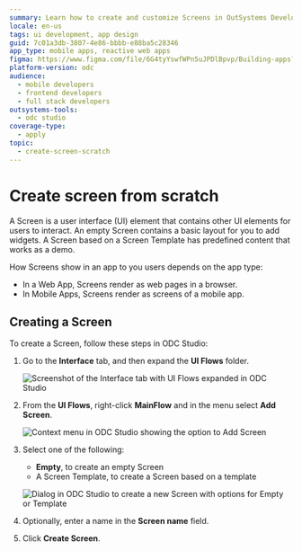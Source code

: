 ```yaml
---
summary: Learn how to create and customize Screens in OutSystems Developer Cloud (ODC) for both web and mobile applications.
locale: en-us
tags: ui development, app design
guid: 7c01a3db-3807-4e86-bbbb-e88ba5c28346
app_type: mobile apps, reactive web apps
figma: https://www.figma.com/file/6G4tyYswfWPn5uJPDlBpvp/Building-apps?type=design&node-id=3101%3A10561&t=ZwHw8hXeFhwYsO5V-1
platform-version: odc
audience:
  - mobile developers
  - frontend developers
  - full stack developers
outsystems-tools:
  - odc studio
coverage-type:
  - apply
topic:
  - create-screen-scratch
---
```


# Create screen from scratch

A Screen is a user interface (UI) element that contains other UI elements for users to interact. An empty Screen contains a basic layout for you to add widgets. A Screen based on a Screen Template has predefined content that works as a demo.

How Screens show in an app to you users depends on the app type:

* In a Web App, Screens render as web pages in a browser.
* In Mobile Apps, Screens render as screens of a mobile app.

## Creating a Screen

To create a Screen, follow these steps in ODC Studio:

1. Go to the **Interface** tab, and then expand the **UI Flows** folder.

    ![Screenshot of the Interface tab with UI Flows expanded in ODC Studio](images/interface-tab-ui-flows-odcs.png "Interface Tab and UI Flows in ODC Studio")

1. From the **UI Flows**, right-click **MainFlow** and in the menu select **Add Screen**.

    ![Context menu in ODC Studio showing the option to Add Screen](images/add-screen-odcs.png "Adding a New Screen")

1. Select one of the following:
    
    * **Empty**, to create an empty Screen
    * A Screen Template, to create a Screen based on a template

    ![Dialog in ODC Studio to create a new Screen with options for Empty or Template](images/create-blank-screen-odcs.png "Create Blank Screen Option")

1. Optionally, enter a name in the **Screen name** field.

1. Click **Create Screen**.
